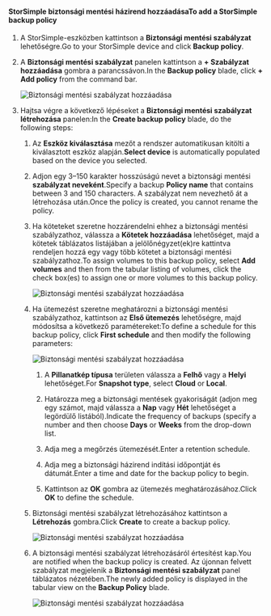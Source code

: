 <!--author=alkohli last changed: 02/10/17-->

#### <a name="to-add-a-storsimple-backup-policy"></a><span data-ttu-id="9d8b0-101">StorSimple biztonsági mentési házirend hozzáadása</span><span class="sxs-lookup"><span data-stu-id="9d8b0-101">To add a StorSimple backup policy</span></span>

1. <span data-ttu-id="9d8b0-102">A StorSimple-eszközben kattintson a **Biztonsági mentési szabályzat** lehetőségre.</span><span class="sxs-lookup"><span data-stu-id="9d8b0-102">Go to your StorSimple device and click **Backup policy**.</span></span>

2. <span data-ttu-id="9d8b0-103">A **Biztonsági mentési szabályzat** panelen kattintson a **+ Szabályzat hozzáadása** gombra a parancssávon.</span><span class="sxs-lookup"><span data-stu-id="9d8b0-103">In the **Backup policy** blade, click **+ Add policy** from the command bar.</span></span>
   
    ![Biztonsági mentési szabályzat hozzáadása](./media/storsimple-8000-add-backup-policy-u2/addbupol1.png)

3. <span data-ttu-id="9d8b0-105">Hajtsa végre a következő lépéseket a **Biztonsági mentési szabályzat létrehozása** panelen:</span><span class="sxs-lookup"><span data-stu-id="9d8b0-105">In the **Create backup policy** blade, do the following steps:</span></span>
   
   1. <span data-ttu-id="9d8b0-106">Az **Eszköz kiválasztása** mezőt a rendszer automatikusan kitölti a kiválasztott eszköz alapján.</span><span class="sxs-lookup"><span data-stu-id="9d8b0-106">**Select device** is automatically populated based on the device you selected.</span></span>
   
   2. <span data-ttu-id="9d8b0-107">Adjon egy 3–150 karakter hosszúságú nevet a biztonsági mentési **szabályzat neveként**.</span><span class="sxs-lookup"><span data-stu-id="9d8b0-107">Specify a backup **Policy name** that contains between 3 and 150 characters.</span></span> <span data-ttu-id="9d8b0-108">A szabályzat nem nevezhető át a létrehozása után.</span><span class="sxs-lookup"><span data-stu-id="9d8b0-108">Once the policy is created, you cannot rename the policy.</span></span>
       
   3. <span data-ttu-id="9d8b0-109">Ha köteteket szeretne hozzárendelni ehhez a biztonsági mentési szabályzathoz, válassza a **Kötetek hozzáadása** lehetőséget, majd a kötetek táblázatos listájában a jelölőnégyzet(ek)re kattintva rendeljen hozzá egy vagy több kötetet a biztonsági mentési szabályzathoz.</span><span class="sxs-lookup"><span data-stu-id="9d8b0-109">To assign volumes to this backup policy, select **Add volumes** and then from the tabular listing of volumes, click the check box(es) to assign one or more volumes to this backup policy.</span></span>

       ![Biztonsági mentési szabályzat hozzáadása](./media/storsimple-8000-add-backup-policy-u2/addbupol2.png)

   4. <span data-ttu-id="9d8b0-111">Ha ütemezést szeretne meghatározni a biztonsági mentési szabályzathoz, kattintson az **Első ütemezés** lehetőségre, majd módosítsa a következő paramétereket:</span><span class="sxs-lookup"><span data-stu-id="9d8b0-111">To define a schedule for this backup policy, click **First schedule** and then modify the following parameters:</span></span>

       ![Biztonsági mentési szabályzat hozzáadása](./media/storsimple-8000-add-backup-policy-u2/addbupol3.png)

       1. <span data-ttu-id="9d8b0-113">A **Pillanatkép típusa** területen válassza a **Felhő** vagy a **Helyi** lehetőséget.</span><span class="sxs-lookup"><span data-stu-id="9d8b0-113">For **Snapshot type**, select **Cloud** or **Local**.</span></span>

       2. <span data-ttu-id="9d8b0-114">Határozza meg a biztonsági mentések gyakoriságát (adjon meg egy számot, majd válassza a **Nap** vagy **Hét** lehetőséget a legördülő listából).</span><span class="sxs-lookup"><span data-stu-id="9d8b0-114">Indicate the frequency of backups (specify a number and then choose **Days** or **Weeks** from the drop-down list.</span></span>

       3. <span data-ttu-id="9d8b0-115">Adja meg a megőrzés ütemezését.</span><span class="sxs-lookup"><span data-stu-id="9d8b0-115">Enter a retention schedule.</span></span>

       4. <span data-ttu-id="9d8b0-116">Adja meg a biztonsági házirend indítási időpontját és dátumát.</span><span class="sxs-lookup"><span data-stu-id="9d8b0-116">Enter a time and date for the backup policy to begin.</span></span>

       5. <span data-ttu-id="9d8b0-117">Kattintson az **OK** gombra az ütemezés meghatározásához.</span><span class="sxs-lookup"><span data-stu-id="9d8b0-117">Click **OK** to define the schedule.</span></span>

   5. <span data-ttu-id="9d8b0-118">Biztonsági mentési szabályzat létrehozásához kattintson a **Létrehozás** gombra.</span><span class="sxs-lookup"><span data-stu-id="9d8b0-118">Click **Create** to create a backup policy.</span></span>

       ![Biztonsági mentési szabályzat hozzáadása](./media/storsimple-8000-add-backup-policy-u2/addbupol4.png)
   
   6. <span data-ttu-id="9d8b0-120">A biztonsági mentési szabályzat létrehozásáról értesítést kap.</span><span class="sxs-lookup"><span data-stu-id="9d8b0-120">You are notified when the backup policy is created.</span></span> <span data-ttu-id="9d8b0-121">Az újonnan felvett szabályzat megjelenik a **Biztonsági mentési szabályzat** panel táblázatos nézetében.</span><span class="sxs-lookup"><span data-stu-id="9d8b0-121">The newly added policy is displayed in the tabular view on the **Backup Policy** blade.</span></span>

       ![Biztonsági mentési szabályzat hozzáadása](./media/storsimple-8000-add-backup-policy-u2/addbupol7.png)

